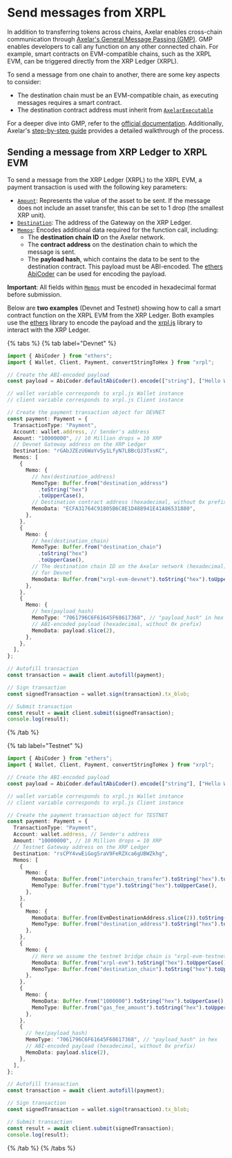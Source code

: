 # Send messages from XRPL

In addition to transferring tokens across chains, Axelar enables cross-chain communication through [Axelar's General Message Passing (GMP)](https://docs.axelar.dev/dev/general-message-passing/overview/). GMP enables developers to call any function on any other connected chain. For example, smart contracts on EVM-compatible chains, such as the XRPL EVM, can be triggered directly from the XRP Ledger (XRPL).

To send a message from one chain to another, there are some key aspects to consider:

- The destination chain must be an EVM-compatible chain, as executing messages requires a smart contract.
- The destination contract address must inherit from [`AxelarExecutable`](https://github.com/axelarnetwork/axelar-gmp-sdk-solidity/blob/main/contracts/executable/AxelarExecutable.sol)

For a deeper dive into GMP, refer to the [official documentation](https://docs.axelar.dev/dev/general-message-passing/overview/). Additionally, Axelar's [step-by-step guide](https://docs.axelar.dev/dev/general-message-passing/step-by-step/) provides a detailed walkthrough of the process.

## Sending a message from XRP Ledger to XRPL EVM

To send a message from the XRP Ledger (XRPL) to the XRPL EVM, a payment transaction is used with the following key parameters:

- [`Amount`](https://js.xrpl.org/interfaces/Payment.html#Amount): Represents the value of the asset to be sent. If the message does not include an asset transfer, this can be set to 1 drop (the smallest XRP unit).
- [`Destination`](https://js.xrpl.org/interfaces/Payment.html#Destination): The address of the Gateway on the XRP Ledger.
- [`Memos`](https://js.xrpl.org/interfaces/Payment.html#Memos): Encodes additional data required for the function call, including:
  - The **destination chain ID** on the Axelar network.
  - The **contract address** on the destination chain to which the message is sent.
  - The **payload hash**, which contains the data to be sent to the destination contract. This payload must be ABI-encoded. The [ethers AbiCoder](https://docs.ethers.org/v6/api/abi/abi-coder/#AbiCoder-encode) can be used for encoding the payload.

**Important**: All fields within [`Memos`](https://js.xrpl.org/interfaces/Payment.html#Memos) must be encoded in hexadecimal format before submission.

Below are **two examples** (Devnet and Testnet) showing how to call a smart contract function on the XRPL EVM from the XRP Ledger. Both examples use the [ethers](https://docs.ethers.org/v6/) library to encode the payload and the [xrpl.js](https://js.xrpl.org/index.html) library to interact with the XRP Ledger.

{% tabs %}
{% tab label="Devnet" %}

```ts
import { AbiCoder } from "ethers";
import { Wallet, Client, Payment, convertStringToHex } from "xrpl";

// Create the ABI-encoded payload
const payload = AbiCoder.defaultAbiCoder().encode(["string"], ["Hello World"]);

// wallet variable corresponds to xrpl.js Wallet instance
// client variable corresponds to xrpl.js Client instance

// Create the payment transaction object for DEVNET
const payment: Payment = {
  TransactionType: "Payment",
  Account: wallet.address, // Sender's address
  Amount: "10000000", // 10 Million drops = 10 XRP
  // Devnet Gateway address on the XRP Ledger
  Destination: "rGAbJZEzU6WaYv5y1LfyN7LBBcQJ3TxsKC",
  Memos: [
    {
      Memo: {
        // hex(destination_address)
        MemoType: Buffer.from("destination_address")
          .toString("hex")
          .toUpperCase(),
        // Destination contract address (hexadecimal, without 0x prefix)
        MemoData: "ECFA31764C91805B6C8E1D488941E41A86531880",
      },
    },
    {
      Memo: {
        // hex(destination_chain)
        MemoType: Buffer.from("destination_chain")
          .toString("hex")
          .toUpperCase(),
        // The destination chain ID on the Axelar network (hexadecimal)
        // for Devnet
        MemoData: Buffer.from("xrpl-evm-devnet").toString("hex").toUpperCase(),
      },
    },
    {
      Memo: {
        // hex(payload_hash)
        MemoType: "7061796C6F61645F68617368", // "payload_hash" in hex
        // ABI-encoded payload (hexadecimal, without 0x prefix)
        MemoData: payload.slice(2),
      },
    },
  ],
};

// Autofill transaction
const transaction = await client.autofill(payment);

// Sign transaction
const signedTransaction = wallet.sign(transaction).tx_blob;

// Submit transaction
const result = await client.submit(signedTransaction);
console.log(result);
```

{% /tab %}

{% tab label="Testnet" %}

```ts
import { AbiCoder } from "ethers";
import { Wallet, Client, Payment, convertStringToHex } from "xrpl";

// Create the ABI-encoded payload
const payload = AbiCoder.defaultAbiCoder().encode(["string"], ["Hello World"]);

// wallet variable corresponds to xrpl.js Wallet instance
// client variable corresponds to xrpl.js Client instance

// Create the payment transaction object for TESTNET
const payment: Payment = {
  TransactionType: "Payment",
  Account: wallet.address, // Sender's address
  Amount: "10000000", // 10 Million drops = 10 XRP
  // Testnet Gateway address on the XRP Ledger
  Destination: "rsCPY4vwEiGogSraV9FeRZXca6gUBWZkhg",
  Memos: [
    {
      Memo: {
        MemoData: Buffer.from("interchain_transfer").toString("hex").toUpperCase(),
        MemoType: Buffer.from("type").toString("hex").toUpperCase(),
      },
    },
    {
      Memo: {
        MemoData: Buffer.from(EvmDestinationAddress.slice(2)).toString("hex").toUpperCase(),
        MemoType: Buffer.from("destination_address").toString("hex").toUpperCase(),
      },
    },
    {
      Memo: {
        // Here we assume the testnet bridge chain is "xrpl-evm-testnet"
        MemoData: Buffer.from("xrpl-evm").toString("hex").toUpperCase(),
        MemoType: Buffer.from("destination_chain").toString("hex").toUpperCase(),
      },
    },
    {
      Memo: {
        MemoData: Buffer.from("1000000").toString("hex").toUpperCase(),
        MemoType: Buffer.from("gas_fee_amount").toString("hex").toUpperCase(),
      },
    },
    {
      // hex(payload_hash)
      MemoType: "7061796C6F61645F68617368", // "payload_hash" in hex
      // ABI-encoded payload (hexadecimal, without 0x prefix)
      MemoData: payload.slice(2),
    },
  ],
};

// Autofill transaction
const transaction = await client.autofill(payment);

// Sign transaction
const signedTransaction = wallet.sign(transaction).tx_blob;

// Submit transaction
const result = await client.submit(signedTransaction);
console.log(result);
```

{% /tab %}
{% /tabs %}
